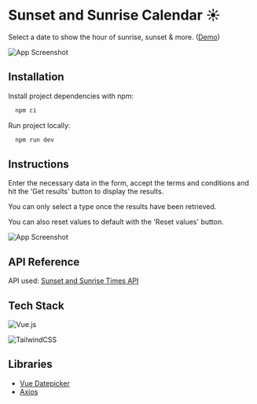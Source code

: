 # Sunset and Sunrise Calendar ☀️

Select a date to show the hour of sunrise, sunset & more. ([Demo]([https://sunrisesunset.io/api/](https://darling-pasca-c23e2a.netlify.app/)))

![App Screenshot](https://i.imgur.com/aiU0OxX.png)


## Installation

Install project dependencies with npm:

```bash
  npm ci
```

Run project locally:

```bash
  npm run dev
```

## Instructions

Enter the necessary data in the form, accept the terms and conditions and hit the 'Get results' button to display the results.

You can only select a type once the results have been retrieved.

You can also reset values to default with the 'Reset values' button.

![App Screenshot](https://i.imgur.com/VsxK3PR.png[/img])
## API Reference

API used: [Sunset and Sunrise Times API](https://sunrisesunset.io/api/)


## Tech Stack


![Vue.js](https://img.shields.io/badge/Vue.js-35495E?style=for-the-badge&logo=vuedotjs&logoColor=4FC08D)

![TailwindCSS](https://img.shields.io/badge/tailwindcss-%2338B2AC.svg?style=for-the-badge&logo=tailwind-css&logoColor=white)

## Libraries

* [Vue Datepicker](https://vue3datepicker.com/)
* [Axios](https://axios-http.com/)
